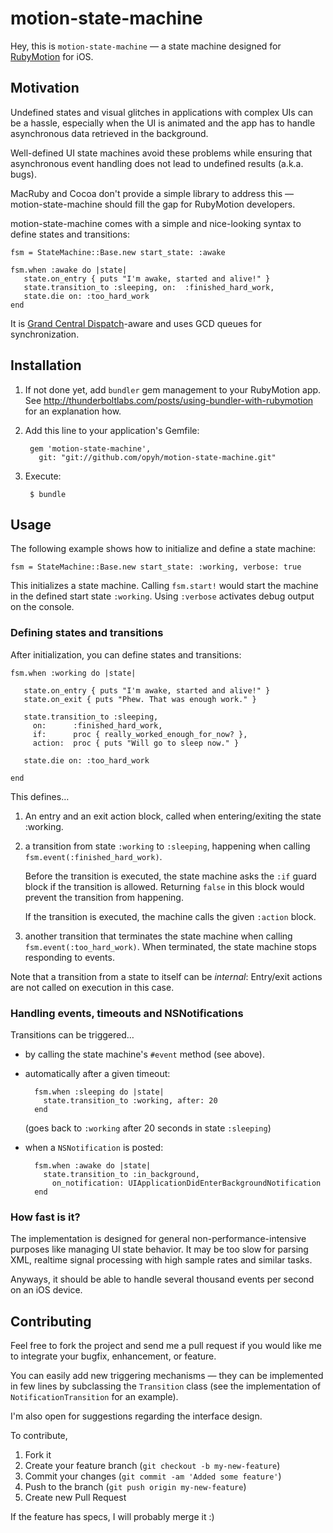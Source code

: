 # motion-state-machine

Hey, this is `motion-state-machine` — a state machine designed for
[RubyMotion](http://rubymotion.com) for iOS.

## Motivation

Undefined states and visual glitches in applications with complex UIs can
be a hassle, especially when the UI is animated and the app has to handle
asynchronous data retrieved in the background.

Well-defined UI state machines avoid these problems while ensuring that
asynchronous event handling does not lead to undefined results (a.k.a. bugs).

MacRuby and Cocoa don't provide a simple library to address this — 
motion-state-machine should fill the gap for RubyMotion developers.

motion-state-machine comes with a simple and nice-looking syntax to define
states and transitions:

    fsm = StateMachine::Base.new start_state: :awake
    
	fsm.when :awake do |state|
	   state.on_entry { puts "I'm awake, started and alive!" }
	   state.transition_to :sleeping, on:  :finished_hard_work,
	   state.die on: :too_hard_work
	end

It is [Grand Central Dispatch](https://developer.apple.com/library/mac/#documentation/Performance/Reference/GCD_libdispatch_Ref/Reference/reference.html)-aware
and uses GCD queues for synchronization.

## Installation

1. If not done yet, add `bundler` gem management to your RubyMotion app.
   See <http://thunderboltlabs.com/posts/using-bundler-with-rubymotion> for
   an explanation how.

2. Add this line to your application's Gemfile:

		gem 'motion-state-machine',
		  git: "git://github.com/opyh/motion-state-machine.git"

3. Execute:

		$ bundle
    
## Usage

The following example shows how to initialize and define a state machine:

	fsm = StateMachine::Base.new start_state: :working, verbose: true

This initializes a state machine. Calling `fsm.start!` would start the
machine in the defined start state `:working`. Using `:verbose` activates
debug output on the console.

### Defining states and transitions

After initialization, you can define states and transitions:

	fsm.when :working do |state|
	
	   state.on_entry { puts "I'm awake, started and alive!" }
	   state.on_exit { puts "Phew. That was enough work." }
	   
	   state.transition_to :sleeping,
	     on:      :finished_hard_work,
	     if:      proc { really_worked_enough_for_now? },
	     action:  proc { puts "Will go to sleep now." }
	     
	   state.die on: :too_hard_work
	   
	end

This defines…

1. An entry and an exit action block, called when entering/exiting the state
   :working.

2. a transition from state `:working` to `:sleeping`, happening when calling
   `fsm.event(:finished_hard_work)`.
   
   Before the transition is executed, the state machine asks the `:if` guard
   block if the transition is allowed. Returning `false` in this block would
   prevent the transition from happening.
   
   If the transition is executed, the machine calls the given `:action` block.

3. another transition that terminates the state machine when calling
   `fsm.event(:too_hard_work)`. When terminated, the state machine stops
   responding to events.

Note that a transition from a state to itself can be _internal_: Entry/exit
actions are not called on execution in this case.

### Handling events, timeouts and NSNotifications

Transitions can be triggered…

- by calling the state machine's `#event` method (see above).

- automatically after a given timeout:

		fsm.when :sleeping do |state|
		  state.transition_to :working, after: 20
		end
		
  (goes back to `:working` after 20 seconds in state `:sleeping`)
  
- when a `NSNotification` is posted:

		fsm.when :awake do |state|
		  state.transition_to :in_background,
		    on_notification: UIApplicationDidEnterBackgroundNotification
		end

### How fast is it?

The implementation is designed for general non-performance-intensive purposes
like managing UI state behavior. It may be too slow for parsing XML, realtime
signal processing with high sample rates and similar tasks.

Anyways, it should be able to handle several thousand events per second on
an iOS device.

## Contributing

Feel free to fork the project and send me a pull request if you would
like me to integrate your bugfix, enhancement, or feature.

You can easily add new triggering mechanisms — they can be
implemented in few lines by subclassing the `Transition` class (see
the implementation of `NotificationTransition` for an example).

I'm also open for suggestions regarding the interface design.

To contribute,

1. Fork it
2. Create your feature branch (`git checkout -b my-new-feature`)
3. Commit your changes (`git commit -am 'Added some feature'`)
4. Push to the branch (`git push origin my-new-feature`)
5. Create new Pull Request

If the feature has specs, I will probably merge it :)